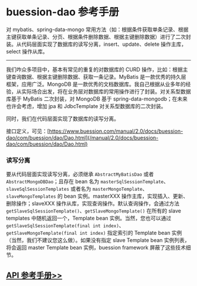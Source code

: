# buession-dao 参考手册


对 mybatis、spring-data-mongo 常用方法（如：根据条件获取单条记录、根据主键获取单条记录、分页、根据条件删除数据、根据主键删除数据）进行了二次封装。从代码层面实现了数据库的读写分离，insert、update、delete 操作主库，select 操作从库。


---

我们咋众多项目中，基本有常见的重复的对数据库的 CURD 操作，比如：根据主键查询数据、根据主键删除数据、获取一条记录。MyBatis 是一款优秀的持久层框架，应用广泛。MongoDB 是一款优秀的文档数据库。我自己根据从业多年的经验，从实际场合出发，将在业务层对数据库的常用操作进行了封装。对关系型数据库基于 MyBatis 二次封装，对 MongoDB 基于 spring-data-mongodb；在未来也许会考虑，增加 jpa 和 JdbcTemplate 对关系型数据库的二次封装。

同时，我们在代码层面实现了数据库的读写分离。

接口定义，可见：[https://www.buession.com/manual/2.0/docs/buession-dao/com/buession/dao/Dao.html](/manual/2.0/docs/buession-dao/com/buession/dao/Dao.html)


### **读写分离**

要从代码层面实现读写分离，必须继承 `AbstractMyBatisDao` 或者 `AbstractMongoDBDao`；且存在 bean 名为 `masterSqlSessionTemplate`、`slaveSqlSessionTemplates` 或者名为 `masterMongoTemplate`、`slaveMongoTemplates` 的 bean 实例。masterXXX 操作主库，实现插入、更新、删除操作；slaveXXX 操作从库，实现查询操作。默认查询操作，会通过方法 `getSlaveSqlSessionTemplate()`、`getSlaveMongoTemplate()` 在所有的 slave templates 中随机返回一个，Template bean 实例。当然，您也可以通过 `getSlaveSqlSessionTemplate(final int index)`、`getSlaveMongoTemplate(final int index)` 指定索引的 Template bean 实例（当然，我们不建议您这么做）。如果没有指定 slave Template bean 实例列表，将会返回 master Template bean 实例，buession framework 屏蔽了这些技术细节。


## [API 参考手册>>](/manual/2.0/docs/buession-dao/)